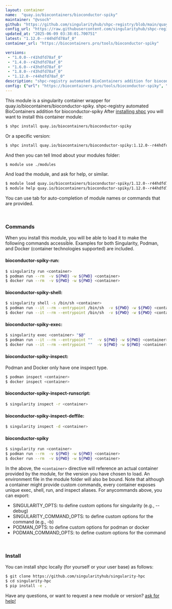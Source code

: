 ```yaml
---
layout: container
name:  "quay.io/biocontainers/bioconductor-spiky"
maintainer: "@vsoch"
github: "https://github.com/singularityhub/shpc-registry/blob/main/quay.io/biocontainers/bioconductor-spiky/container.yaml"
config_url: "https://raw.githubusercontent.com/singularityhub/shpc-registry/main/quay.io/biocontainers/bioconductor-spiky/container.yaml"
updated_at: "2025-06-09 03:38:01.700751"
latest: "1.12.0--r44hdfd78af_0"
container_url: "https://biocontainers.pro/tools/bioconductor-spiky"

versions:
 - "1.0.0--r41hdfd78af_0"
 - "1.4.0--r42hdfd78af_0"
 - "1.6.0--r43hdfd78af_0"
 - "1.8.0--r43hdfd78af_0"
 - "1.12.0--r44hdfd78af_0"
description: "shpc-registry automated BioContainers addition for bioconductor-spiky"
config: {"url": "https://biocontainers.pro/tools/bioconductor-spiky", "maintainer": "@vsoch", "description": "shpc-registry automated BioContainers addition for bioconductor-spiky", "latest": {"1.12.0--r44hdfd78af_0": "sha256:7a4b9a1864d743c3d8df3d8ea25dfe9065492516c543a673d3b917279d216cce"}, "tags": {"1.0.0--r41hdfd78af_0": "sha256:22c2562868ab821d876a8a00179971de12f129724d0ccd72a9c40a4d32b77f0f", "1.4.0--r42hdfd78af_0": "sha256:102b1f5c0cde79383ba1e1196de723e304ed053ef7bc0baf1af8cdd0d726a3a2", "1.6.0--r43hdfd78af_0": "sha256:b4ce224029ca213a45ada7b304a6410d52863ef9ffb7b07024ae27e71ee29b84", "1.8.0--r43hdfd78af_0": "sha256:1bb82cf97de986db5d77262bbef4abed646079e578ae46080b950aa9ebd27c6b", "1.12.0--r44hdfd78af_0": "sha256:7a4b9a1864d743c3d8df3d8ea25dfe9065492516c543a673d3b917279d216cce"}, "docker": "quay.io/biocontainers/bioconductor-spiky"}
---
```


This module is a singularity container wrapper for quay.io/biocontainers/bioconductor-spiky.
shpc-registry automated BioContainers addition for bioconductor-spiky
After [installing shpc](#install) you will want to install this container module:


```bash
$ shpc install quay.io/biocontainers/bioconductor-spiky
```

Or a specific version:

```bash
$ shpc install quay.io/biocontainers/bioconductor-spiky:1.12.0--r44hdfd78af_0
```

And then you can tell lmod about your modules folder:

```bash
$ module use ./modules
```

And load the module, and ask for help, or similar.

```bash
$ module load quay.io/biocontainers/bioconductor-spiky/1.12.0--r44hdfd78af_0
$ module help quay.io/biocontainers/bioconductor-spiky/1.12.0--r44hdfd78af_0
```

You can use tab for auto-completion of module names or commands that are provided.

<br>

### Commands

When you install this module, you will be able to load it to make the following commands accessible.
Examples for both Singularity, Podman, and Docker (container technologies supported) are included.

#### bioconductor-spiky-run:

```bash
$ singularity run <container>
$ podman run --rm  -v ${PWD} -w ${PWD} <container>
$ docker run --rm  -v ${PWD} -w ${PWD} <container>
```

#### bioconductor-spiky-shell:

```bash
$ singularity shell -s /bin/sh <container>
$ podman run --it --rm --entrypoint /bin/sh  -v ${PWD} -w ${PWD} <container>
$ docker run --it --rm --entrypoint /bin/sh  -v ${PWD} -w ${PWD} <container>
```

#### bioconductor-spiky-exec:

```bash
$ singularity exec <container> "$@"
$ podman run --it --rm --entrypoint ""  -v ${PWD} -w ${PWD} <container> "$@"
$ docker run --it --rm --entrypoint ""  -v ${PWD} -w ${PWD} <container> "$@"
```

#### bioconductor-spiky-inspect:

Podman and Docker only have one inspect type.

```bash
$ podman inspect <container>
$ docker inspect <container>
```

#### bioconductor-spiky-inspect-runscript:

```bash
$ singularity inspect -r <container>
```

#### bioconductor-spiky-inspect-deffile:

```bash
$ singularity inspect -d <container>
```



#### bioconductor-spiky

```bash
$ singularity run <container>
$ podman run --rm  -v ${PWD} -w ${PWD} <container>
$ docker run --rm  -v ${PWD} -w ${PWD} <container>
```


In the above, the `<container>` directive will reference an actual container provided
by the module, for the version you have chosen to load. An environment file in the
module folder will also be bound. Note that although a container
might provide custom commands, every container exposes unique exec, shell, run, and
inspect aliases. For anycommands above, you can export:

 - SINGULARITY_OPTS: to define custom options for singularity (e.g., --debug)
 - SINGULARITY_COMMAND_OPTS: to define custom options for the command (e.g., -b)
 - PODMAN_OPTS: to define custom options for podman or docker
 - PODMAN_COMMAND_OPTS: to define custom options for the command

<br>

### Install

You can install shpc locally (for yourself or your user base) as follows:

```bash
$ git clone https://github.com/singularityhub/singularity-hpc
$ cd singularity-hpc
$ pip install -e .
```

Have any questions, or want to request a new module or version? [ask for help!](https://github.com/singularityhub/singularity-hpc/issues)
